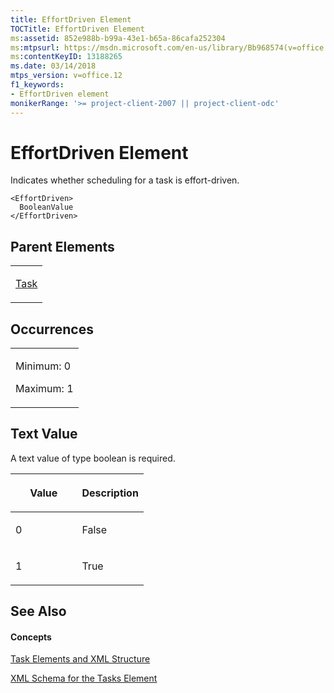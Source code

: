 ```yaml
---
title: EffortDriven Element
TOCTitle: EffortDriven Element
ms:assetid: 852e988b-b99a-43e1-b65a-86cafa252304
ms:mtpsurl: https://msdn.microsoft.com/en-us/library/Bb968574(v=office.12)
ms:contentKeyID: 13188265
ms.date: 03/14/2018
mtps_version: v=office.12
f1_keywords:
- EffortDriven element
monikerRange: '>= project-client-2007 || project-client-odc'
---
```


# EffortDriven Element




Indicates whether scheduling for a task is effort-driven.

    <EffortDriven>
      BooleanValue
    </EffortDriven>

## Parent Elements

<table>
<colgroup>
<col style="width: 100%" />
</colgroup>
<tbody>
<tr class="odd">
<td><p><a href="task-element.md">Task</a></p></td>
</tr>
</tbody>
</table>

## Occurrences

<table>
<colgroup>
<col style="width: 100%" />
</colgroup>
<tbody>
<tr class="odd">
<td><p>Minimum: 0</p>
<p>Maximum: 1</p></td>
</tr>
</tbody>
</table>

## Text Value

A text value of type boolean is required.

<table>
<colgroup>
<col style="width: 50%" />
<col style="width: 50%" />
</colgroup>
<thead>
<tr class="header">
<th><p>Value</p></th>
<th><p>Description</p></th>
</tr>
</thead>
<tbody>
<tr class="odd">
<td><p>0</p></td>
<td><p>False</p></td>
</tr>
<tr class="even">
<td><p>1</p></td>
<td><p>True</p></td>
</tr>
</tbody>
</table>

## See Also

#### Concepts

[Task Elements and XML Structure](task-elements-and-xml-structure.md)

[XML Schema for the Tasks Element](xml-schema-for-the-tasks-element.md)

